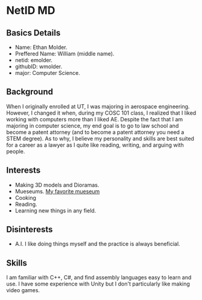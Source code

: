 # NetID MD
## Basics Details
* Name: Ethan Molder.
* Preffered Name: William (middle name).
* netid: emolder.
* githubID: wmolder.
* major: Computer Science.
## Background
When I originally enrolled at UT, I was majoring in aerospace engineering. However, I changed it when, during my COSC 101 class, I realized that I liked working with computers more than I liked AE. Despite the fact that I am majoring in computer science, my end goal is to go to law school and become a patent attorney (and to become a patent attorney you need a STEM degree). As to why, I believe my personality and skills are best suited for a career as a lawyer as I quite like reading, writing, and arguing with people.
## Interests
* Making 3D models and Dioramas.
* Mueseums. [My favorite mueseum](https://www.metmuseum.org/?gad_source=1&gad_campaignid=22380952476&gbraid=0AAAAACr7WOlavar3YUYnrZ6JPyKkICQss&gclid=Cj0KCQjwwZDFBhCpARIsAB95qO3RMz9xUSdPYCXElhGgXbRxrMOFhGra6ON9-1mDY5AHxuyFPfb7N0oaAgVUEALw_wcB)
* Cooking
* Reading.
* Learning new things in any field.
## Disinterests
* A.I. I like doing things myself and the practice is always beneficial.
## Skills
I am familiar with C++, C#, and find assembly languages easy to learn and use. I have some experience with Unity but I don't particularly like making video games.